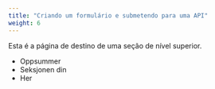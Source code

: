 ```yaml
---
title: "Criando um formulário e submetendo para uma API"
weight: 6
---
```


Esta é a página de destino de uma seção de nível superior.

* Oppsummer
* Seksjonen din
* Her
